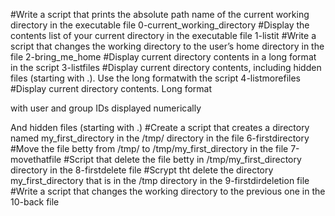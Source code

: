 #Write a script that prints the absolute path name of the current working directory in the executable file 0-current_working_directory
#Display the contents list of your current directory in the executable file 1-listit
#Write a script that changes the working directory to the user’s home directory in the file 2-bring_me_home
#Display current directory contents in a long format in the script 3-listfiles
#Display current directory contents, including hidden files (starting with .). Use the long formatwith the script 4-listmorefiles
#Display current directory contents.
   Long format

   with user and group IDs displayed numerically

   And hidden files (starting with .)
#Create a script that creates a directory named my_first_directory in the /tmp/ directory in the file 6-firstdirectory
#Move the file betty from /tmp/ to /tmp/my_first_directory in the file 7-movethatfile
#Script that delete the file betty in /tmp/my_first_directory directory in the  8-firstdelete file
#Scrypt tht delete the directory my_first_directory that is in the /tmp directory in the 9-firstdirdeletion file
#Write a script that changes the working directory to the previous one in the 10-back file 
